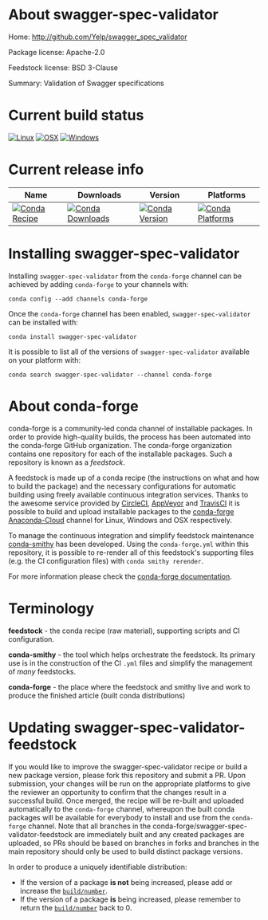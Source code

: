 About swagger-spec-validator
============================

Home: http://github.com/Yelp/swagger_spec_validator

Package license: Apache-2.0

Feedstock license: BSD 3-Clause

Summary: Validation of Swagger specifications



Current build status
====================

[![Linux](https://img.shields.io/circleci/project/github/conda-forge/swagger-spec-validator-feedstock/master.svg?label=Linux)](https://circleci.com/gh/conda-forge/swagger-spec-validator-feedstock)
[![OSX](https://img.shields.io/travis/conda-forge/swagger-spec-validator-feedstock/master.svg?label=macOS)](https://travis-ci.org/conda-forge/swagger-spec-validator-feedstock)
[![Windows](https://img.shields.io/appveyor/ci/conda-forge/swagger-spec-validator-feedstock/master.svg?label=Windows)](https://ci.appveyor.com/project/conda-forge/swagger-spec-validator-feedstock/branch/master)

Current release info
====================

| Name | Downloads | Version | Platforms |
| --- | --- | --- | --- |
| [![Conda Recipe](https://img.shields.io/badge/recipe-swagger--spec--validator-green.svg)](https://anaconda.org/conda-forge/swagger-spec-validator) | [![Conda Downloads](https://img.shields.io/conda/dn/conda-forge/swagger-spec-validator.svg)](https://anaconda.org/conda-forge/swagger-spec-validator) | [![Conda Version](https://img.shields.io/conda/vn/conda-forge/swagger-spec-validator.svg)](https://anaconda.org/conda-forge/swagger-spec-validator) | [![Conda Platforms](https://img.shields.io/conda/pn/conda-forge/swagger-spec-validator.svg)](https://anaconda.org/conda-forge/swagger-spec-validator) |

Installing swagger-spec-validator
=================================

Installing `swagger-spec-validator` from the `conda-forge` channel can be achieved by adding `conda-forge` to your channels with:

```
conda config --add channels conda-forge
```

Once the `conda-forge` channel has been enabled, `swagger-spec-validator` can be installed with:

```
conda install swagger-spec-validator
```

It is possible to list all of the versions of `swagger-spec-validator` available on your platform with:

```
conda search swagger-spec-validator --channel conda-forge
```


About conda-forge
=================

conda-forge is a community-led conda channel of installable packages.
In order to provide high-quality builds, the process has been automated into the
conda-forge GitHub organization. The conda-forge organization contains one repository
for each of the installable packages. Such a repository is known as a *feedstock*.

A feedstock is made up of a conda recipe (the instructions on what and how to build
the package) and the necessary configurations for automatic building using freely
available continuous integration services. Thanks to the awesome service provided by
[CircleCI](https://circleci.com/), [AppVeyor](http://www.appveyor.com/)
and [TravisCI](https://travis-ci.org/) it is possible to build and upload installable
packages to the [conda-forge](https://anaconda.org/conda-forge)
[Anaconda-Cloud](http://docs.anaconda.org/) channel for Linux, Windows and OSX respectively.

To manage the continuous integration and simplify feedstock maintenance
[conda-smithy](http://github.com/conda-forge/conda-smithy) has been developed.
Using the ``conda-forge.yml`` within this repository, it is possible to re-render all of
this feedstock's supporting files (e.g. the CI configuration files) with ``conda smithy rerender``.

For more information please check the [conda-forge documentation](https://conda-forge.org/docs/).

Terminology
===========

**feedstock** - the conda recipe (raw material), supporting scripts and CI configuration.

**conda-smithy** - the tool which helps orchestrate the feedstock.
                   Its primary use is in the construction of the CI ``.yml`` files
                   and simplify the management of *many* feedstocks.

**conda-forge** - the place where the feedstock and smithy live and work to
                  produce the finished article (built conda distributions)


Updating swagger-spec-validator-feedstock
=========================================

If you would like to improve the swagger-spec-validator recipe or build a new
package version, please fork this repository and submit a PR. Upon submission,
your changes will be run on the appropriate platforms to give the reviewer an
opportunity to confirm that the changes result in a successful build. Once
merged, the recipe will be re-built and uploaded automatically to the
`conda-forge` channel, whereupon the built conda packages will be available for
everybody to install and use from the `conda-forge` channel.
Note that all branches in the conda-forge/swagger-spec-validator-feedstock are
immediately built and any created packages are uploaded, so PRs should be based
on branches in forks and branches in the main repository should only be used to
build distinct package versions.

In order to produce a uniquely identifiable distribution:
 * If the version of a package **is not** being increased, please add or increase
   the [``build/number``](http://conda.pydata.org/docs/building/meta-yaml.html#build-number-and-string).
 * If the version of a package **is** being increased, please remember to return
   the [``build/number``](http://conda.pydata.org/docs/building/meta-yaml.html#build-number-and-string)
   back to 0.